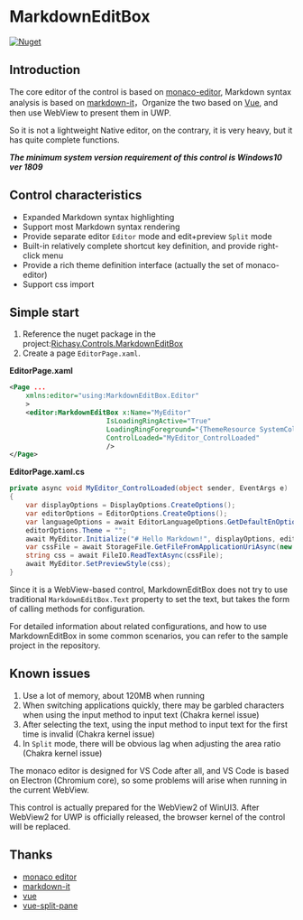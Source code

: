 # MarkdownEditBox

[![Nuget](https://img.shields.io/nuget/v/Richasy.Controls.MarkdownEditBox)](https://www.nuget.org/packages/Richasy.Controls.MarkdownEditBox/)

## Introduction

The core editor of the control is based on [monaco-editor](https://microsoft.github.io/monaco-editor/), Markdown syntax analysis is based on [markdown-it](https://github.com/markdown-it/markdown-it)，Organize the two based on [Vue](https://vuejs.org/), and then use WebView to present them in UWP.

So it is not a lightweight Native editor, on the contrary, it is very heavy, but it has quite complete functions.

***The minimum system version requirement of this control is Windows10 ver 1809***

## Control characteristics

- Expanded Markdown syntax highlighting
- Support most Markdown syntax rendering
- Provide separate editor `Editor` mode and edit+preview `Split` mode
- Built-in relatively complete shortcut key definition, and provide right-click menu
- Provide a rich theme definition interface (actually the set of monaco-editor)
- Support css import

## Simple start

1. Reference the nuget package in the project:[Richasy.Controls.MarkdownEditBox](https://www.nuget.org/packages/Richasy.Controls.MarkdownEditBox/)
2. Create a page `EditorPage.xaml`.

**EditorPage.xaml**

```xml
<Page ...
    xmlns:editor="using:MarkdownEditBox.Editor"
    >
    <editor:MarkdownEditBox x:Name="MyEditor"
                        IsLoadingRingActive="True"
                        LoadingRingForeground="{ThemeResource SystemColorControlAccentBrush}"
                        ControlLoaded="MyEditor_ControlLoaded"
                        />
</Page>
```

**EditorPage.xaml.cs**

```csharp
private async void MyEditor_ControlLoaded(object sender, EventArgs e)
{
    var displayOptions = DisplayOptions.CreateOptions();
    var editorOptions = EditorOptions.CreateOptions();
    var languageOptions = await EditorLanguageOptions.GetDefaultEnOptionsAsync();
    editorOptions.Theme = "";
    await MyEditor.Initialize("# Hello Markdown!", displayOptions, editorOptions, "", languageOptions);
    var cssFile = await StorageFile.GetFileFromApplicationUriAsync(new Uri("你的自定义CSS文件路径（需要在项目内）"));
    string css = await FileIO.ReadTextAsync(cssFile);
    await MyEditor.SetPreviewStyle(css);
}
```

Since it is a WebView-based control, MarkdownEditBox does not try to use traditional `MarkdownEditBox.Text` property to set the text, but takes the form of calling methods for configuration.

For detailed information about related configurations, and how to use MarkdownEditBox in some common scenarios, you can refer to the sample project in the repository.

## Known issues

1. Use a lot of memory, about 120MB when running
2. When switching applications quickly, there may be garbled characters when using the input method to input text (Chakra kernel issue)
3. After selecting the text, using the input method to input text for the first time is invalid (Chakra kernel issue)
4. In `Split` mode, there will be obvious lag when adjusting the area ratio (Chakra kernel issue)

The monaco editor is designed for VS Code after all, and VS Code is based on Electron (Chromium core), so some problems will arise when running in the current WebView.

This control is actually prepared for the WebView2 of WinUI3. After WebView2 for UWP is officially released, the browser kernel of the control will be replaced.

## Thanks

- [monaco editor](https://github.com/Microsoft/monaco-editor)
- [markdown-it](https://github.com/markdown-it/markdown-it)
- [vue](https://github.com/vuejs/vue)
- [vue-split-pane](https://github.com/PanJiaChen/vue-split-pane)